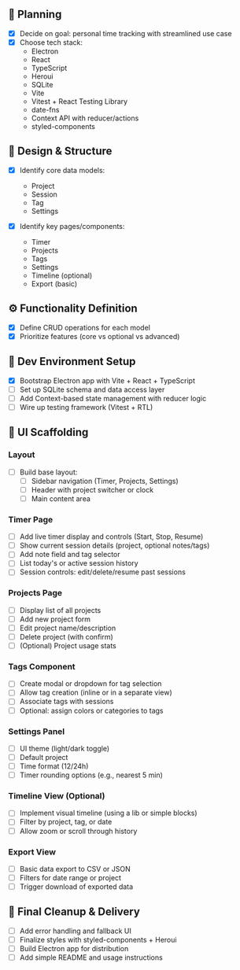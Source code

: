## 🧠 Planning

- [x] Decide on goal: personal time tracking with streamlined use case
- [x] Choose tech stack:
  - Electron
  - React
  - TypeScript
  - Heroui
  - SQLite
  - Vite
  - Vitest + React Testing Library
  - date-fns
  - Context API with reducer/actions
  - styled-components

## 📐 Design & Structure

- [x] Identify core data models:
  - Project
  - Session
  - Tag
  - Settings

- [x] Identify key pages/components:
  - Timer
  - Projects
  - Tags
  - Settings
  - Timeline (optional)
  - Export (basic)

## ⚙️ Functionality Definition

- [x] Define CRUD operations for each model
- [x] Prioritize features (core vs optional vs advanced)

## 🧪 Dev Environment Setup

- [x] Bootstrap Electron app with Vite + React + TypeScript
- [ ] Set up SQLite schema and data access layer
- [ ] Add Context-based state management with reducer logic
- [ ] Wire up testing framework (Vitest + RTL)

## 🧰 UI Scaffolding

### Layout
- [ ] Build base layout:
  - [ ] Sidebar navigation (Timer, Projects, Settings)
  - [ ] Header with project switcher or clock
  - [ ] Main content area

### Timer Page
- [ ] Add live timer display and controls (Start, Stop, Resume)
- [ ] Show current session details (project, optional notes/tags)
- [ ] Add note field and tag selector
- [ ] List today's or active session history
- [ ] Session controls: edit/delete/resume past sessions

### Projects Page
- [ ] Display list of all projects
- [ ] Add new project form
- [ ] Edit project name/description
- [ ] Delete project (with confirm)
- [ ] (Optional) Project usage stats

### Tags Component
- [ ] Create modal or dropdown for tag selection
- [ ] Allow tag creation (inline or in a separate view)
- [ ] Associate tags with sessions
- [ ] Optional: assign colors or categories to tags

### Settings Panel
- [ ] UI theme (light/dark toggle)
- [ ] Default project
- [ ] Time format (12/24h)
- [ ] Timer rounding options (e.g., nearest 5 min)

### Timeline View (Optional)
- [ ] Implement visual timeline (using a lib or simple blocks)
- [ ] Filter by project, tag, or date
- [ ] Allow zoom or scroll through history

### Export View
- [ ] Basic data export to CSV or JSON
- [ ] Filters for date range or project
- [ ] Trigger download of exported data

## 🧼 Final Cleanup & Delivery

- [ ] Add error handling and fallback UI
- [ ] Finalize styles with styled-components + Heroui
- [ ] Build Electron app for distribution
- [ ] Add simple README and usage instructions

